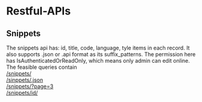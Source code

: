 # Restful-APIs

## Snippets
The snippets api has: id, title, code, language, tyle items in each record. It also supports .json or .api format as its suffix_patterns. The permission here has IsAuthenticatedOrReadOnly, which means only admin can edit online. The feasible queries contain   
[/snippets/](http://fredsnippet.herokuapp.com/snippets/)  
[/sinppets/.json](http://fredsnippet.herokuapp.com/snippets/.json)  
[/snippets/?page=3](http://fredsnippet.herokuapp.com/snippets/?page=3)  
[/snippets/id/](http://fredsnippet.herokuapp.com/snippets/38/)  
